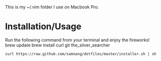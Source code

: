 This is my ~/.vim folder I use on Macbook Pro.

Installation/Usage
==================

Run the following command from your terminal and enjoy the fireworks!
    brew update
    brew install curl git the_silver_searcher

    curl https://raw.github.com/samnang/dotfiles/master/installer.sh | sh
